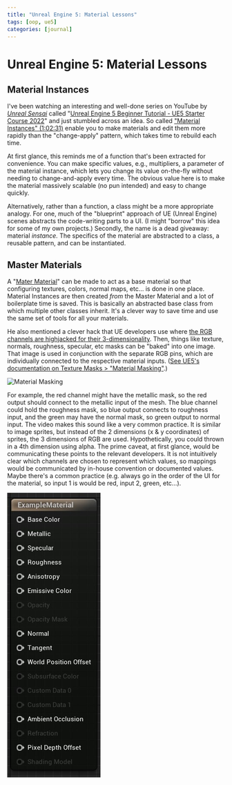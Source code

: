 ```yaml
---
title: "Unreal Engine 5: Material Lessons"
tags: [oop, ue5]
categories: [journal]
---
```


# Unreal Engine 5: Material Lessons

## Material Instances

I've been watching an interesting and well-done series on YouTube by *[Unreal Sensai](https://www.youtube.com/c/UnrealSensei)* called "[Unreal Engine 5 Beginner Tutorial - UE5 Starter Course 2022](https://youtu.be/k-zMkzmduqI)" and just stumbled across an idea. So called ["Material Instances" (1:02:31)](https://www.youtube.com/watch?v=k-zMkzmduqI&list=WL&index=1&t=3751s) enable you to make materials and edit them more rapidly than the "change-apply" pattern, which takes time to rebuild each time.

At first glance, this reminds me of a function that's been extracted for convenience. You can make specific values, e.g., multipliers, a parameter of the material instance, which lets you change its value on-the-fly without needing to change-and-apply every time. The obvious value here is to make the material massively scalable (no pun intended) and easy to change quickly.

Alternatively, rather than a function, a class might be a more appropriate analogy. For one, much of the "blueprint" approach of UE (Unreal Engine) scenes abstracts the code-writing parts to a UI. (I might "borrow" this idea for some of my own projects.) Secondly, the name is a dead giveaway: material *instance.* The specifics of the material are abstracted to a class, a reusable pattern, and can be instantiated.

## Master Materials

A "[Mater Material](https://www.youtube.com/watch?v=k-zMkzmduqI&t=4141s)" can be made to act as a base material so that configuring textures, colors, normal maps, etc… is done in one place. Material Instances are then created *from* the Master Material and a lot of boilerplate time is saved. This is basically an abstracted base class from which multiple other classes inherit. It's a clever way to save time and use the same set of tools for all your materials.

He also mentioned a clever hack that UE developers use where [the RGB channels are highjacked for their 3-dimensionality](https://youtu.be/k-zMkzmduqI?t=4862). Then, things like texture, normals, roughness, specular, etc masks can be "baked" into one image. That image is used in conjunction with the separate RGB pins, which are individually connected to the respective material inputs. ([See UE5's documentation on Texture Masks > "Material Masking"](https://docs.unrealengine.com/5.0/en-US/using-texture-masks-in-unreal-engine/#materialmasking).)

<!-- TODO might want to handle styles differently for images -->

![Material Masking](https://docs.unrealengine.com/5.0/Images/designing-visuals-rendering-and-graphics/materials/tutorials/masking/chair-material.webp "UE5: Material Masking")

For example, the red channel might have the metallic mask, so the red output should connect to the metallic input of the mesh. The blue channel could hold the roughness mask, so blue output connects to roughness input, and the green may have the normal mask, so green output to normal input. The video makes this sound like a very common practice. It is similar to image sprites, but instead of the 2 dimensions (x & y coordinates) of sprites, the 3 dimensions of RGB are used. Hypothetically, you could thrown in a 4th dimension using alpha. The prime caveat, at first glance, would be communicating these points to the relevant developers. It is not intuitively clear which channels are chosen to represent which values, so mappings would be communicated  by in-house convention or documented values. Maybe there's a common practice (e.g. always go in the order of the UI for the material, so input 1 is would be red, input 2, green, etc…).

![Material Inputs](../../../assets/images/articles/journal/ue5-material-lessons_material-inputs.jpg "Material Inputs")